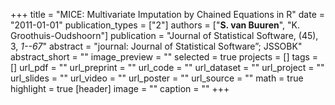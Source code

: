 +++
title = "MICE: Multivariate Imputation by Chained Equations in R"
date = "2011-01-01"
publication_types = ["2"]
authors = ["**S. van Buuren**", "K. Groothuis-Oudshoorn"]
publication = "Journal of Statistical Software, (45), 3, _1--67_"
abstract = "journal: Journal of Statistical Software”; JSSOBK"
abstract_short = ""
image_preview = ""
selected = true
projects = []
tags = []
url_pdf = ""
url_preprint = ""
url_code = ""
url_dataset = ""
url_project = ""
url_slides = ""
url_video = ""
url_poster = ""
url_source = ""
math = true
highlight = true
[header]
image = ""
caption = ""
+++
